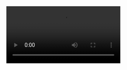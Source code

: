 <video src="https://te.legra.ph/file/6e6273e87c92792484402.mp4">

## Hunarlarim
◍ <b>Dasturlash boʻyicha</b>: [ Python(koʻp emas), PHP, HTML, CSS ]<br>
◍ <b>Grafika boʻyicha</b>: [ Android Studio, Procreate, IbisPaint ]<br>
◍ <b>Hobbies</b>: Musiqa eshitaman, oʻyin oʻynayman (odatiy hol)<br>

## Mening shaxsiy proektlarim
[![Button](https://badgen.net/badge/UMod/UMod-Userbot/green?icon=telegram&label)](https://t.me/umodules)
[![Button](https://badgen.net/badge/Soso/Soso-Userbot/green?icon=telegram&label)](https://github.com/Netuzb/sosi)
[![Button](https://badgen.net/badge/XueArts/XueArts/red?icon=slack&label)](https://t.me/xueart)


## Men bilan aloqa
[![Button](https://badgen.net/badge/Telegram/Telegram/blue?icon=telegram&label)](https://t.me/json1c)

